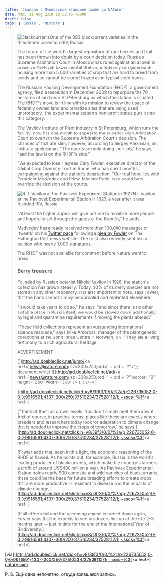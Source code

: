 ```yaml
---
title: 'Скандал с Павловской станцией дошёл до NAture'
date: Wed, 11 Aug 2010 18:52:05 +0000
draft: false
tags: ['Russia', 'history']
---
```


> ![Blackcurrants](http://www.nature.com/news/2010/100811/images/news.2010.blackcurrants.jpg)One of the 893 blackcurrant varieties in the threatened collection.RIV, Russia
> 
> The future of the world's largest repository of rare berries and fruit has been thrown into doubt by a court decision today. Russia's Supreme Arbitration Court in Moscow has ruled against an appeal to preserve Pavlovsk Experimental Station, a federally run gene bank housing more than 5,000 varieties of crop that are hard to breed from seeds and so cannot be stored frozen as in typical seed banks.
> 
> The Russian Housing Development Foundation (RHDF), a government agency, filed a resolution in December 2009 to repurpose the 70 hectares of land near St Petersburg on which the station is situated. The RHDF's move is in line with its mission to review the usage of federally owned land and privatize sites that are being used unprofitably. The experimental station's non-profit status puts it into this category.
> 
> The Vavilov Institute of Plant Industry in St Petersburg, which runs the facility, now has one month to appeal to the superior High Arbitration Court to overturn the Supreme Arbitration Court's decision. The chances of that are slim, however, according to Sergey Alexanian, an institute spokesman. "The courts are only doing their job," he says, "and the law is on the RHDF's side."
> 
> "We expected to lose," agrees Cary Fowler, executive director of the Global Crop Diversity Trust in Rome, who has spent months campaigning against the station's destruction. "Our real hope lies with President Medvedev and Prime Minister Putin, who could both override the decision of the courts.
> 
> ![N. I. Vavilov at the Pavlovsk Experiment Station in 1927](http://www.nature.com/news/2010/100811/images/news.2010.1927.jpg)N.I. Vavilov at the Pavlovsk Experimental Station in 1927, a year after it was founded.RIV, Russia
> 
> "At least the higher appeal will give us time to mobilize more people and hopefully get through the gates of the Kremlin," he adds.
> 
> Medvedev has already received more than 100,000 messages or 'tweets' on his [Twitter page](http://go.nature.com/HIUeCS) following a [plea by Fowler](http://go.nature.com/481rAz) on The Huffington Post news website. The trust also recently sent him a petition with nearly 1,000 signatures.
> 
> The RHDF was not available for comment before Nature went to press.
> 
> ### Berry treasure
> 
> Founded by Russian botanist Nikolai Vavilov in 1926, the station's collection has grown steadily. Today, 90% of its berry species are not stored in any other repository. It is also important to note, says Fowler, that the bank cannot simply be uprooted and replanted elsewhere.
> 
> "It would take years to do so," he says, "and since there is no other suitable place in Russia itself, we would be slowed down additionally by legal and quarantine requirements if moving the plants abroad."
> 
> "These field collections represent an outstanding international science resource," says Mike Ambrose, manager of the plant genetic collections at the John Innes Centre in Norwich, UK. "They are a living testimony to a rich agricultural heritage.
> 
> ADVERTISEMENT
> 
> [](http://ad.doubleclick.net/jump/<a href=)[news@nature.com](mailto:news@nature.com)/;sz=300x250;ord=' + ord + '?">'); document.write('![](http://ad.doubleclick.net/ad/<a href=)[news@nature.com](mailto:news@nature.com)/;sz=300x250;ord=' + ord + '?" border="0" height="250" width="300" />'); } //-->[
> 
> ](http://ad.doubleclick.net/click;h=v8/39f3/0/0/%2a/p;226735052;0-0;0;9916591;4307-300/250;37510234/37528112/1;;~sscs=%3f<a href=)
> 
> ["Think of them as crown jewels. You don't simply melt them down! And of course, in practical terms, places like these are exactly where breeders and researchers today look for adaptation to climate change that is needed to improve the crops of tomorrow," he says.](http://ad.doubleclick.net/click;h=v8/39f3/0/0/%2a/p;226735052;0-0;0;9916591;4307-300/250;37510234/37528112/1;;~sscs=%3f<a href=)
> 
> [Fowler adds that, seen in this light, the economic reasoning of the RHDF is flawed. As he points out, for example, Russia is the world's leading producer of blackcurrants, which make the country's farmers a profit of around US$430 million a year. As Pavlovsk Experimental Station holds nearly 900 domestic and wild varieties of blackcurrants, these could be the base for future breeding efforts to create crops that are more productive or resistant to disease and the impacts of climate change.](http://ad.doubleclick.net/click;h=v8/39f3/0/0/%2a/p;226735052;0-0;0;9916591;4307-300/250;37510234/37528112/1;;~sscs=%3f<a href=)
> 
> [If all efforts fail and the upcoming appeal is turned down again, Fowler says that he expects to see bulldozers line up at the site 2–3 months later — just in time for the end of the International Year of Biodiversity.](http://ad.doubleclick.net/click;h=v8/39f3/0/0/%2a/p;226735052;0-0;0;9916591;4307-300/250;37510234/37528112/1;;~sscs=%3f<a href=)

[via](http://ad.doubleclick.net/click;h=v8/39f3/0/0/%2a/p;226735052;0-0;0;9916591;4307-300/250;37510234/37528112/1;;~sscs=%3f<a href=) [nature.com](http://www.nature.com/news/2010/100811/full/news.2010.400.html?s=news_rss)

P. S. Ещё одна непонятно, откуда взявшаяся запись.
